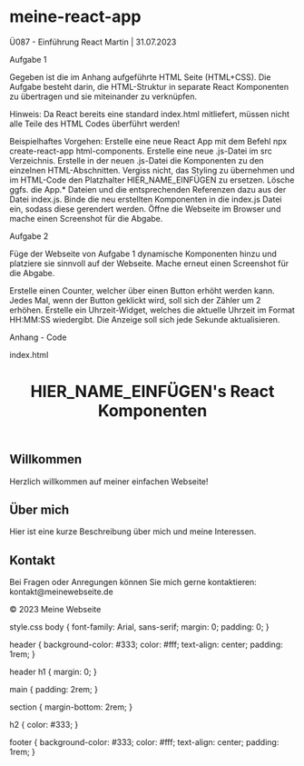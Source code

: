 # meine-react-app

Ü087 - Einführung React 
Martin | 31.07.2023 


Aufgabe 1

Gegeben ist die im Anhang aufgeführte HTML Seite (HTML+CSS). Die Aufgabe besteht darin, die HTML-Struktur in separate React Komponenten zu übertragen und sie miteinander zu verknüpfen. 

Hinweis: Da React bereits eine standard index.html mitliefert, müssen nicht alle Teile des HTML Codes überführt werden! 


Beispielhaftes Vorgehen: 
Erstelle eine neue React App mit dem Befehl npx create-react-app html-components.
Erstelle eine neue .js-Datei im src Verzeichnis.
Erstelle in der neuen .js-Datei die Komponenten zu den einzelnen HTML-Abschnitten.
Vergiss nicht, das Styling zu übernehmen und im HTML-Code den Platzhalter HIER_NAME_EINFÜGEN zu ersetzen.
Lösche ggfs. die App.* Dateien und die entsprechenden Referenzen dazu aus der Datei index.js.
Binde die neu erstellten Komponenten in die index.js Datei ein, sodass diese gerendert werden. 
Öffne die Webseite im Browser und mache einen Screenshot für die Abgabe.


Aufgabe 2

Füge der Webseite von Aufgabe 1 dynamische Komponenten hinzu und platziere sie sinnvoll auf der Webseite. Mache erneut einen Screenshot für die Abgabe. 

Erstelle einen Counter, welcher über einen Button erhöht werden kann. Jedes Mal, wenn der Button geklickt wird, soll sich der Zähler um 2 erhöhen. 
Erstelle ein Uhrzeit-Widget, welches die aktuelle Uhrzeit im Format HH:MM:SS wiedergibt. Die Anzeige soll sich jede Sekunde aktualisieren. 


Anhang - Code

index.html
<!DOCTYPE html>
<html lang="en">

<head>
  <meta charset="UTF-8">
  <meta name="viewport" content="width=device-width, initial-scale=1.0">
  <title>Ü087-Webseite</title>
  <link rel="stylesheet" href="styles.css">
</head>

<body>
  <header>
	<h1>HIER_NAME_EINFÜGEN's React Komponenten</h1>
  </header>
  <main>
	<section>
  	<h2>Willkommen</h2>
  	<p>Herzlich willkommen auf meiner einfachen Webseite!</p>
	</section>
	<section>
  	<h2>Über mich</h2>
  	<p>
    	Hier ist eine kurze Beschreibung über mich und meine Interessen.
  	</p>
	</section>
	<section>
  	<h2>Kontakt</h2>
  	<p>
    	Bei Fragen oder Anregungen können Sie mich gerne kontaktieren:
    	kontakt@meinewebseite.de
  	</p>
	</section>
  </main>
  <footer>
	<p>&copy; 2023 Meine Webseite</p>
  </footer>
</body>

</html>



style.css
body {
  font-family: Arial, sans-serif;
  margin: 0;
  padding: 0;
}

header {
  background-color: #333;
  color: #fff;
  text-align: center;
  padding: 1rem;
}

header h1 {
  margin: 0;
}

main {
  padding: 2rem;
}

section {
  margin-bottom: 2rem;
}

h2 {
  color: #333;
}

footer {
  background-color: #333;
  color: #fff;
  text-align: center;
  padding: 1rem;
}

